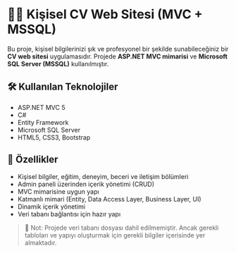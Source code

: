 # 🧑‍💼 Kişisel CV Web Sitesi (MVC + MSSQL)

Bu proje, kişisel bilgilerinizi şık ve profesyonel bir şekilde sunabileceğiniz bir **CV web sitesi** uygulamasıdır. Projede **ASP.NET MVC mimarisi** ve **Microsoft SQL Server (MSSQL)** kullanılmıştır.

## 🛠️ Kullanılan Teknolojiler

- ASP.NET MVC 5
- C#
- Entity Framework
- Microsoft SQL Server
- HTML5, CSS3, Bootstrap

## 📌 Özellikler

- Kişisel bilgiler, eğitim, deneyim, beceri ve iletişim bölümleri
- Admin paneli üzerinden içerik yönetimi (CRUD)
- MVC mimarisine uygun yapı
- Katmanlı mimari (Entity, Data Access Layer, Business Layer, UI)
- Dinamik içerik yönetimi
- Veri tabanı bağlantısı için hazır yapı

> 📌 Not: Projede veri tabanı dosyası dahil edilmemiştir. Ancak gerekli tabloları ve yapıyı oluşturmak için gerekli bilgiler içerisinde yer almaktadır.
